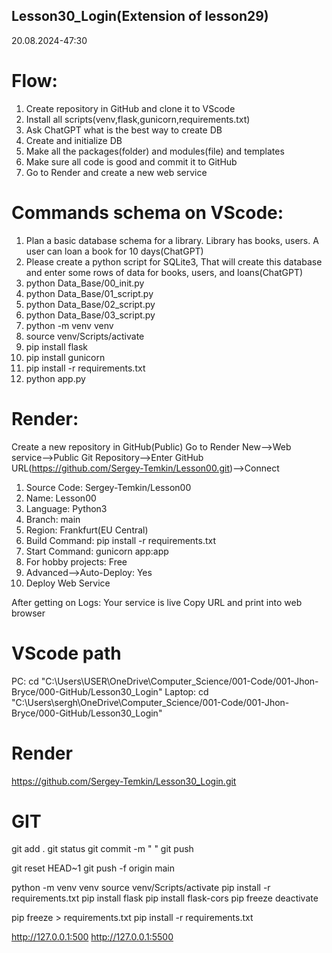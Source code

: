 ## Lesson30_Login(Extension of lesson29)

20.08.2024-47:30

# Flow:
1.  Create repository in GitHub and clone it to VScode
2.  Install all scripts(venv,flask,gunicorn,requirements.txt)
3.  Ask ChatGPT what is the best way to create DB
4.  Create and initialize DB
5.  Make all the packages(folder) and modules(file) and templates
6.  Make sure all code is good and commit it to GitHub
7.  Go to Render and create a new web service


# Commands schema on VScode:
1.  Plan a basic database schema for a library. Library has books, users. A user can loan a book for 10 days(ChatGPT)
2.  Please create a python script for SQLite3, That will create this database and enter some rows of data for books, users, and loans(ChatGPT)
3.  python Data_Base/00_init.py
4.  python Data_Base/01_script.py
5.  python Data_Base/02_script.py
6.  python Data_Base/03_script.py
7.  python -m venv venv
8.  source venv/Scripts/activate
9.  pip install flask
10. pip install gunicorn 
11. pip install -r requirements.txt
12. python app.py

# Render:
Create a new repository in GitHub(Public)
Go to Render
New-->Web service-->Public Git Repository-->Enter GitHub URL(https://github.com/Sergey-Temkin/Lesson00.git)-->Connect

1.  Source Code: Sergey-Temkin/Lesson00
2.  Name: Lesson00
3.  Language: Python3
4.  Branch: main
5.  Region: Frankfurt(EU Central)
6.  Build Command: pip install -r requirements.txt
7.  Start Command: gunicorn app:app
8.  For hobby projects: Free
9.  Advanced-->Auto-Deploy: Yes
10. Deploy Web Service

After getting on Logs: Your service is live
Copy URL and print into web browser

# VScode path
PC:
cd "C:\Users\USER\OneDrive\Computer_Science/001-Code/001-Jhon-Bryce/000-GitHub/Lesson30_Login"
Laptop:
cd "C:\Users\sergh\OneDrive\Computer_Science/001-Code/001-Jhon-Bryce/000-GitHub/Lesson30_Login"

# Render
https://github.com/Sergey-Temkin/Lesson30_Login.git

# GIT
git add . 
git status 
git commit -m " " 
git push

git reset HEAD~1
git push -f origin main

python -m venv venv
source venv/Scripts/activate
pip install -r requirements.txt
pip install flask
pip install flask-cors 
pip freeze 
deactivate

pip freeze > requirements.txt 
pip install -r requirements.txt

http://127.0.0.1:500
http://127.0.0.1:5500 